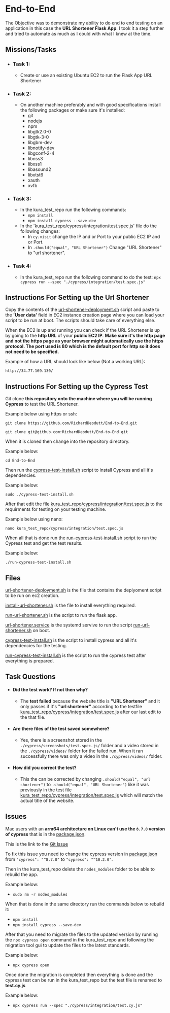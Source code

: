 # End-to-End

The Objective was to demonstrate my ability to do end to end testing on an application in this case the **URL Shortener Flask App**. 
I took it a step further and tried to automate as much as I could with what I knew at the time. 

## Missions/Tasks

- ### Task 1: 
    - Create or use an existing Ubuntu EC2 to run the Flask App URL Shortener

- ### Task 2: 
    - On another machine preferably and with good specifications install the following packages or make sure it's installed: 
        - git
        - nodejs
        - npm
        - libgtk2.0-0
        - libgtk-3-0
        - libgbm-dev
        - libnotify-dev
        - libgconf-2-4
        - libnss3
        - libxss1
        - libasound2
        - libxtst6
        - xauth
        - xvfb

- ### Task 3: 
    - In the kura_test_repo run the following commands: 
        - `npm install` 
        - `npm install cypress --save-dev` 
    - In the 'kura_test_repo/cypress/integration/test.spec.js' file do the following changes: 
        - In `cy.visit` change the IP and or Port to your public EC2 IP and or Port. 
        - In `.should("equal", "URL Shortener")` Change "URL Shortener" to "url shortener". 

- ### Task 4: 
    - In the kura_test_repo run the following command to do the test: 
        `npx cypress run --spec "./cypress/integration/test.spec.js"` 

## Instructions For Setting up the Url Shortener

Copy the contents of the [url-shortener-deployment.sh](https://github.com/RichardDeodutt/End-to-End/blob/main/url-shortener-deployment.sh) script and paste to the **'User data'** field in EC2 instance creation page where you can load your script to be run at boot. The scripts should take care of everything else. 

When the EC2 is up and running you can check if the URL Shortener is up by going to the **http URL** of your **public EC2 IP**. **Make sure it's the http page and not the https page as your browser might automatically use the https protocol. The port used is 80 which is the default port for http so it does not need to be specified.** 

Example of how a URL should look like below (Not a working URL): 

`http://34.77.169.130/`

## Instructions For Setting up the Cypress Test

Git clone **this repository onto the machine where you will be running Cypress** to test the URL Shortener. 

Example below using https or ssh: 

`git clone https://github.com/RichardDeodutt/End-to-End.git`

`git clone git@github.com:RichardDeodutt/End-to-End.git`

When it is cloned then change into the repository directory.

Example below: 

`cd End-to-End`

Then run the [cypress-test-install.sh](https://github.com/RichardDeodutt/End-to-End/blob/main/run-cypress-test-install.sh) script to install Cypress and all it's dependencies. 

Example below:

`sudo ./cypress-test-install.sh`

After that edit the file [kura_test_repo/cypress/integration/test.spec.js](https://github.com/RichardDeodutt/End-to-End/blob/main/kura_test_repo/cypress/integration/test.spec.js) to the requirments for testing on your testing machine. 

Example below using nano:

`nano kura_test_repo/cypress/integration/test.spec.js`

When all that is done run the [run-cypress-test-install.sh](https://github.com/RichardDeodutt/End-to-End/blob/main/run-cypress-test-install.sh) script to run the Cypress test and get the test results. 

Example below:

`./run-cypress-test-install.sh`

## Files

[url-shortener-deployment.sh](https://github.com/RichardDeodutt/End-to-End/blob/main/url-shortener-deployment.sh) is the file that contains the deplyoment script to be run on ec2 creation. 

[install-url-shortener.sh](https://github.com/RichardDeodutt/End-to-End/blob/main/install-url-shortener.sh) is the file to install everything required. 

[run-url-shortener.sh](https://github.com/RichardDeodutt/End-to-End/blob/main/run-url-shortener.sh) is the script to run the flask app. 

[url-shortener.service](https://github.com/RichardDeodutt/End-to-End/blob/main/url-shortener.service) is the systemd servive to run the script [run-url-shortener.sh](https://github.com/RichardDeodutt/End-to-End/blob/main/run-url-shortener.sh) on boot. 

[cypress-test-install.sh](https://github.com/RichardDeodutt/End-to-End/blob/main/cypress-test-install.sh) is the script to install cypress and all it's dependencies for the testing. 

[run-cypress-test-install.sh](https://github.com/RichardDeodutt/End-to-End/blob/main/run-cypress-test-install.sh) is the script to run the cypress test after everything is prepared. 

## Task Questions

- #### Did the test work? If not then why?
    - The **test failed** because the website title is **"URL Shortener"** and it only passes if it's **"url shortener"** according to the testfile [kura_test_repo/cypress/integration/test.spec.js](https://github.com/RichardDeodutt/End-to-End/blob/main/kura_test_repo/cypress/integration/test.spec.js) after our last edit to the that file. 

- #### Are there files of the test saved somewhere?
    - Yes, there is a screenshot stored in the `./cypress/screenshots/test.spec.js/` folder and a video stored in the `./cypress/videos/` folder for the failed run. When it ran successfully there was only a video in the `./cypress/videos/` folder. 

- #### How did you correct the test?
    - This the can be corrected by changing `.should("equal", "url shortener")` to `.should("equal", "URL Shortener")` like it was previously in the test file [kura_test_repo/cypress/integration/test.spec.js](https://github.com/RichardDeodutt/End-to-End/blob/main/kura_test_repo/cypress/integration/test.spec.js) which will match the actual title of the website. 

## Issues

Mac users with an **arm64 architecture on Linux can't use the `8.7.0` version of cypress** that is in the [package.json](https://github.com/RichardDeodutt/End-to-End/blob/main/kura_test_repo/package.json). 

This is the link to the [Git Issue](https://github.com/cypress-io/cypress/issues/4478)

To fix this issue you need to change the cypress version in [package.json](https://github.com/RichardDeodutt/End-to-End/blob/main/kura_test_repo/package.json) from `"cypress": "^8.7.0"` to `"cypress": "^10.2.0"`.

Then in the kura_test_repo delete the `nodes_modules` folder to be able to rebuild the app. 

Example below: 

- `sudo rm -r nodes_modules`

When that is done in the same directory run the commands below to rebuild it: 

- `npm install` 
- `npm install cypress --save-dev` 

After that you need to migrate the files to the updated version by running the `npx cypress open` command in the kura_test_repo and following the migration tool gui to update the files to the latest standards. 

Example below: 

- `npx cypress open`

Once done the migration is completed then everything is done and the cypress test can be run in the kura_test_repo but the test file is renamed to **test.cy.js**

Example below: 

- `npx cypress run --spec "./cypress/integration/test.cy.js"`